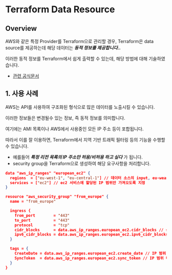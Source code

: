 # Terraform Data Resource
## Overview
AWS와 같은 특정 Provider를 Terraform으로 관리할 경우, Terraform은 data source를 제공하는데 해당 데이터는 ***동적 정보를 제공합니다..***

이러한 동적 정보를 Terraform에서 쉽게 출력할 수 있는데, 해당 방법에 대해 기술하였습니다.
- [관련 공식문서](https://registry.terraform.io/providers/hashicorp/aws/latest/docs/data-sources/ip_ranges)

## 1. 사용 사례
AWS는 API를 사용하여 구조화된 형식으로 많은 데이터를 노출시킬 수 있습니다.

이러한 정보들은 변경될수 있는 정보, 즉 동적 정보를 의미합니다.

여기에는 AMI 목록이나 AWS에서 사용중인 모든 IP 주소 등이 포합됩니다.

따라서 이를 잘 이용하면, Terraform에서 지역 기반 트래픽 필터링 등의 기능을 수행할 수 있습니다.
- 예를들어 ***특정 리전 목록의 IP 주소만 허용/비허용 하고 싶다*** 가 됩니다.
- security group을 Terraform으로 생성하여 해당 요구사항을 처리합니다.


```json
data "aws_ip_ranges" "european_ec2" {
  regions  = ["eu-west-1", "eu-central-1"] // 데이터 소스의 input, eu-weast-1 , eu-central-1 region 설정, 해당 리전에 할당된 IP 범위만 조회
  services = ["ec2"] // ec2 서비스에 할당된 IP 범위만 가져오도록 지정
}

resource "aws_security_group" "from_europe" {
  name = "from_europe"

  ingress {
    from_port        = "443"
    to_port          = "443"
    protocol         = "tcp"
    cidr_blocks      = data.aws_ip_ranges.european_ec2.cidr_blocks // 선택한 지역의 ipv4 주소의 443 포트를 허용
    ipv6_cidr_blocks = data.aws_ip_ranges.european_ec2.ipv6_cidr_blocks // 선택한 지역의 ipv6 주소의 443 포트를 허용
  }

  tags = {
    CreateDate = data.aws_ip_ranges.european_ec2.create_date // IP 범위 데이터가 마지막으로 업데이트된 날짜를 태그로 지정
    SyncToken  = data.aws_ip_ranges.european_ec2.sync_token // IP 범위 데이터 버전을 나타내는 동기화 토큰을 태그로 지정
  }
}
```